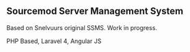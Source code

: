 ## Sourcemod Server Management System

Based on Snelvuurs original SSMS. Work in progress.

PHP Based, Laravel 4, Angular JS